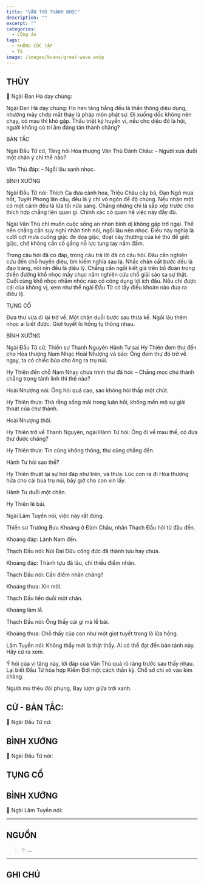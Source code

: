 ```yaml
---
title: "VĂN THÙ THÀNH NHỌC"
description: ""
excerpt: ""
categories:
  - Công án
tags:
  - KHÔNG CỐC TẬP
  - TS 
image: /images/koans/great-wave.webp
---
```


## THÙY

📢 Ngài Đan Hà dạy chúng:



Ngài Đan Hà dạy chúng: Ho hen tăng hắng đều là thần thông diệu dụng, nhướng mày chớp mắt thảy là pháp môn phát sự. Đi xuống dốc không nên chạy, có mau thì khó gặp. Thấu triệt kỳ huyền vi, nếu cho diệu đó là hội, người không có trí âm đáng tán thành chăng?

BẢN TẮC

Ngài Đầu Tử cử, Tăng hỏi Hòa thượng Văn Thù Đảnh Châu:
– Người xưa duỗi một chân ý chỉ thế nào?

Văn Thù đáp:
– Ngồi lâu sanh nhọc.

BÌNH XƯỚNG

Ngài Đầu Tử nói: Thích Ca đưa cành hoa, Triệu Châu cây bá, Đạo Ngô múa hốt, Tuyết Phong lăn cầu, đều là ý chỉ vô ngôn để độ chúng. Nếu nhận một có một cảnh đều là lửa tối nữa sáng. Chẳng những chỉ là sắp xếp trước cho thích hợp chẳng liên quan gì. Chính xác có quan hệ việc này đầy đủ.

Ngài Văn Thù chỉ muốn cuộc sống an nhàn bình dị không gặp trở ngại. Thế nên chẳng cần suy nghĩ nhân tình nói, ngồi lâu nên nhọc. Điều này nghĩa là cười cợt mưa cuồng giặc đe dọa giặc, đoạt cây thương của kẻ thù để giết giặc, chớ không cần cố gắng nỗ lực tung tay nắm đấm.

Trong câu hỏi đã có đáp, trong câu trả lời đã có câu hỏi. Đâu cần nghiên cứu đến chỗ huyền diệu, tìm kiếm nghĩa sau lạ. Nhắc chân cất bước đều là đạo tràng, nói nín đều là diệu lý. Chẳng cần ngồi kiết già trên bồ đoàn trong thiền đường khổ nhọc mấy chục năm nghiên cứu chỗ giải sảo sạ sự thật. Cuối cùng khổ nhọc nhắm nhóc nào có công dụng lợi ích đâu. Nếu chỉ được cái của không vị, xem như thể ngài Đầu Tử có lấy điều khoán nào đưa ra điều lệ.

TỤNG CỔ

Đưa thư vừa đi lại trở về.
Một chân duỗi bước sau thừa kế.
Ngồi lâu thêm nhọc ai biết được.
Giọt tuyết lò hồng tụ thông nhau.

BÌNH XƯỚNG

Ngài Đầu Tử cử, Thiền sư Thanh Nguyên Hành Tư sai Hy Thiên đem thư đến cho Hòa thượng Nam Nhạc Hoài Nhượng và bảo: Ông đem thư đó trở về ngay, ta có chiếc búa cho ông ra trụ núi.

Hy Thiên đến chỗ Nam Nhạc chưa trình thư đã hỏi:
– Chẳng mọc chú thành chẳng trọng tánh linh thì thế nào?

Hoài Nhượng nói: Ông hỏi quá cao, sao không hỏi thấp một chút.

Hy Thiên thưa: Thà rằng sống mãi trong luân hồi, không mến mộ sự giải thoát của chư thánh.

Hoài Nhượng thôi.

Hy Thiên trở về Thanh Nguyên, ngài Hành Tư hỏi: Ông đi về mau thế, có đưa thư được chăng?

Hy Thiên thưa: Tin cũng không thông, thư cũng chẳng đến.

Hành Tư hỏi sao thế?

Hy Thiên thuật lại sự hỏi đáp như trên, và thưa: Lúc con ra đi Hòa thượng hứa cho cái búa trụ núi, bây giờ cho con xin lấy.

Hành Tư duỗi một chân.

Hy Thiên lẽ bái.

Ngài Lâm Tuyền nói, việc này rất đúng.

Thiền sư Trường Bưu Khoáng ở Đàm Châu, nhân Thạch Đầu hỏi từ đâu đến.

Khoáng đáp: Lãnh Nam đến.

Thạch Đầu nói: Núi Đại Dữu công đức đã thành tựu hay chưa.

Khoáng đáp: Thành tựu đã lâu, chỉ thiếu điểm nhân.

Thạch Đầu nói: Cần điểm nhân chăng?

Khoáng thưa: Xin mời.

Thạch Đầu liền duỗi một chân.

Khoáng làm lễ.

Thạch Đầu nói: Ông thấy cái gì mà lễ bái.

Khoáng thưa: Chỗ thấy của con như một giọt tuyết trong lò lửa hồng.

Lâm Tuyền nói: Không thấy mới là thật thấy. Ai có thể đạt đến bản tánh này. Hãy cứ ra xem.

Ý hỏi của vị tăng này, lời đáp của Văn Thù quá rõ ràng trước sau thấy nhau. Lại biết Đầu Tử hòa hợp Kiếm Đới một cách thần kỳ. Chỗ sở chỉ xỏ vào kim chàng.

Người mù thêu đôi phụng,
Bay lượn giữa trời xanh.

## CỬ - BẢN TẮC:

📢 Ngài Đầu Tử cử:

> 

## BÌNH XƯỚNG

📢 Ngài Đầu Tử nói:


## TỤNG CỔ

> 

## BÌNH XƯỚNG

📢 Ngài Lâm Tuyền nói:



<hr class="blog-rule" />

## NGUỒN

> ✨ ...

<hr class="blog-rule" />

## GHI CHÚ

[^1]: ⭐️ <a href="/masters/Baizhang-Huaihai" target="_blank">🔗 TS </a>



